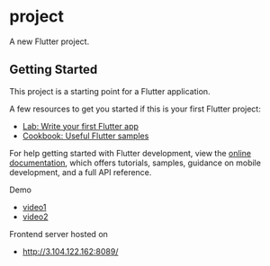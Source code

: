 # project

A new Flutter project.

## Getting Started

This project is a starting point for a Flutter application.

A few resources to get you started if this is your first Flutter project:

- [Lab: Write your first Flutter app](https://docs.flutter.dev/get-started/codelab)
- [Cookbook: Useful Flutter samples](https://docs.flutter.dev/cookbook)

For help getting started with Flutter development, view the
[online documentation](https://docs.flutter.dev/), which offers tutorials,
samples, guidance on mobile development, and a full API reference.

Demo
- [video1](https://drive.google.com/file/d/1jT08xjd2ksKMGm9-tFHzDXIxb04fKbe2/view?usp=drive_link)
- [video2](https://drive.google.com/file/d/1j2nq7bJ8yc7rJKaZDFzdNT2iduM_yGd2/view?usp=drive_link)

Frontend server hosted on
- http://3.104.122.162:8089/
